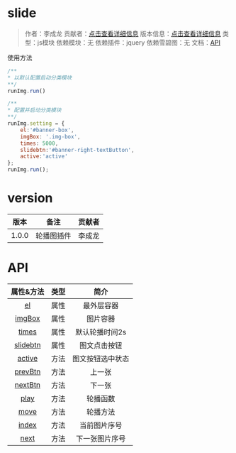 # slide

> 作者：李成龙
> 贡献者：[点击查看详细信息](#version)
> 版本信息：[点击查看详细信息](#version)
> 类型：js模块
> 依赖模块：无
> 依赖插件：jquery
> 依赖雪碧图：无
> 文档：[API](#api)

使用方法

```js
/**
* 以默认配置启动分类模块
**/
runImg.run()

/**
* 配置并启动分类模块
**/
runImg.setting = {
    el:'#banner-box',
    imgBox: '.img-box',
    times: 5000,
    slidebtn:'#banner-right-textButton',
    active:'active'
};
runImg.run();
```

# version

| 版本 | 备注 | 贡献者 | 
| :--: | :--: | :--: | 
| 1.0.0 | 轮播图插件 | 李成龙 |

# API

| 属性&方法 | 类型 | 简介 | 
| :--: | :--: | :--: | 
| [el](#api-el) | 属性 | 最外层容器 |
| [imgBox](#api-imgBox) | 属性 | 图片容器 |
| [times](#api-times) | 属性 | 默认轮播时间2s |
| [slidebtn](#api-slidebtn) | 属性 | 图文点击按钮 |
| [active](#api-active) | 方法 | 图文按钮选中状态 |
| [prevBtn](#api-prevBtn) | 方法 | 上一张 |
| [nextBtn](#api-nextBtn) | 方法 | 下一张 |
| [play](#api-play) | 方法 | 轮播函数 |
| [move](#api-move) | 方法 | 轮播方法 |
| [index](#api-index) | 方法 | 当前图片序号 |
| [next](#api-next) | 方法 | 下一张图片序号 |

